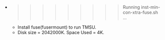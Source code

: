 * >>>>>>>>> Running inst-min-con-xtra-fuse.sh ...
  * Install fuse(fusermount) to run TMSU.
  * Disk size = 2042000K. Space Used = 4K.
